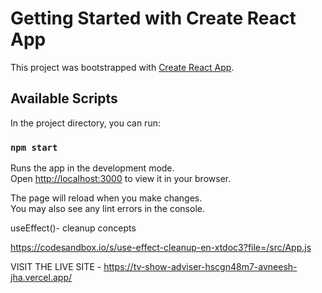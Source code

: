 # Getting Started with Create React App

This project was bootstrapped with [Create React App](https://github.com/facebook/create-react-app).

## Available Scripts

In the project directory, you can run:

### `npm start`

Runs the app in the development mode.\
Open [http://localhost:3000](http://localhost:3000) to view it in your browser.

The page will reload when you make changes.\
You may also see any lint errors in the console.

useEffect()- cleanup concepts

https://codesandbox.io/s/use-effect-cleanup-en-xtdoc3?file=/src/App.js



VISIT THE LIVE SITE - https://tv-show-adviser-hscgn48m7-avneesh-jha.vercel.app/
